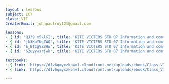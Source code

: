 ```yaml
--- 
layout : lessons 
subject: ICT
class: VII
CreaterEmail: johnpaulroy121@gmail.com

lessons: 
- { id: 'QJ39_x5klGI', title: 'KITE VICTERS STD 07 Information and communication Technology Class 01 (First Bell-ഫസ്റ്റ് ബെല്‍)' }
- { id: 'jk3KoYKgZWQ', title: 'KITE VICTERS STD 07 Information and communication Technology Class 02 (First Bell-ഫസ്റ്റ് ബെല്‍)' }
- { id: 'E_BTCgVZBHw', title: 'KITE VICTERS STD 07 Information and communication Technology Class 03 (First Bell-ഫസ്റ്റ് ബെല്‍)' }
- { id: '62uyywsrjwk', title: 'KITE VICTERS STD 07 Information and communication Technology Class 04 (First Bell-ഫസ്റ്റ് ബെല്‍)' }

textbooks:
- { link: 'https://d1v6qmyxzkp4v1.cloudfront.net/uploads/ebook/Class_VII/IT_7_E/1-64.pdf', title: 'ICT' , medium: 'Engish' }
- { link: 'https://d1v6qmyxzkp4v1.cloudfront.net/uploads/ebook/Class_VII/IT_7_M/1-64.pdf', title: 'ICT' , medium: 'Malayalam' }

---
```

